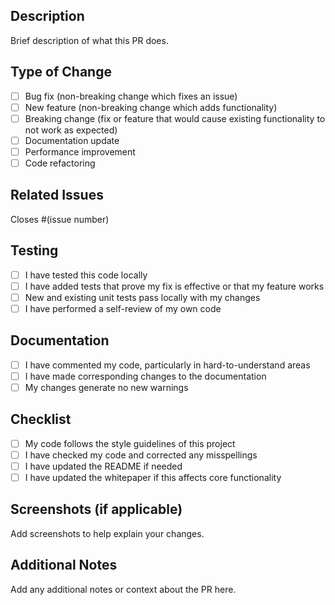 ## Description
Brief description of what this PR does.

## Type of Change
- [ ] Bug fix (non-breaking change which fixes an issue)
- [ ] New feature (non-breaking change which adds functionality)
- [ ] Breaking change (fix or feature that would cause existing functionality to not work as expected)
- [ ] Documentation update
- [ ] Performance improvement
- [ ] Code refactoring

## Related Issues
Closes #(issue number)

## Testing
- [ ] I have tested this code locally
- [ ] I have added tests that prove my fix is effective or that my feature works
- [ ] New and existing unit tests pass locally with my changes
- [ ] I have performed a self-review of my own code

## Documentation
- [ ] I have commented my code, particularly in hard-to-understand areas
- [ ] I have made corresponding changes to the documentation
- [ ] My changes generate no new warnings

## Checklist
- [ ] My code follows the style guidelines of this project
- [ ] I have checked my code and corrected any misspellings
- [ ] I have updated the README if needed
- [ ] I have updated the whitepaper if this affects core functionality

## Screenshots (if applicable)
Add screenshots to help explain your changes.

## Additional Notes
Add any additional notes or context about the PR here.